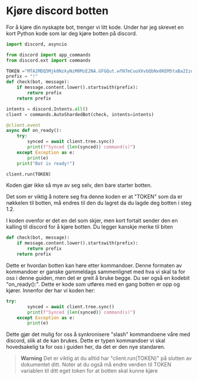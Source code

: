 # Kjøre discord botten

For å kjøre din nyskapte bot, trenger vi litt kode.
Under har jeg skrevet en kort Python kode som lar deg kjøre botten på discord.

```py
import discord, asyncio

from discord import app_commands
from discord.ext import commands

TOKEN ="MTA2MDQ5Mjk0NzkyNzM0MzE2NA.GFGQut.wfN7mCuoXXvbQbNx0KEM5taBa2IzoC4SO76glo"
prefix = "!"
def check(bot, message):
    if message.content.lower().startswith(prefix):
        return prefix
    return prefix

intents = discord.Intents.all()
client = commands.AutoShardedBot(check, intents=intents)

@client.event
async def on_ready():
    try:
        synced = await client.tree.sync()
        print(f"Synced {len(synced)} command(s)")
    except Exception as e:
        print(e)
    print("Bot is ready!")

client.run(TOKEN)
```
Koden gjør ikke så mye av seg selv, den bare starter botten.

Det som er viktig å notere seg fra denne koden er at "TOKEN" som da er nøkkelen til botten, må endres til den du lagret da du lagde deg botten i steg 1.2.

I koden ovenfor er det en del som skjer, men kort fortalt sender den en kalling til discord for å kjøre botten. Du legger kanskje merke til biten 
```py
def check(bot, message):
    if message.content.lower().startswith(prefix):
        return prefix
    return prefix
```
Dette er hvordan botten kan høre etter kommandoer. Denne formaten av kommandoer er ganske gammeldags sammenlignet med hva vi skal ta for oss i denne guiden, men det er greit å bruke begge.
Du ser også en kodebit "on_ready():". Dette er kode som utføres med en gang botten er opp og kjører. Innenfor der har vi koden her:
```py
try:
        synced = await client.tree.sync()
        print(f"Synced {len(synced)} command(s)")
    except Exception as e:
        print(e)
```
Dette gjør det mulig for oss å synkronisere "slash" kommandoene våre med discord, slik at de kan brukes. Dette er typen kommandoer vi skal hovedsakelig ta for oss i guiden her, da det er den nye standaren.

> **Warning** 
> Det er viktig at du alltid har "client.run(TOKEN)" på slutten av dokumentet ditt.
> Noter at du også må endre verdien til TOKEN variablen til ditt eget token for at botten skal kunne kjøre
